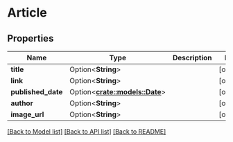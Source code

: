 # Article

## Properties

Name | Type | Description | Notes
------------ | ------------- | ------------- | -------------
**title** | Option<**String**> |  | [optional]
**link** | Option<**String**> |  | [optional]
**published_date** | Option<[**crate::models::Date**](Date.md)> |  | [optional]
**author** | Option<**String**> |  | [optional]
**image_url** | Option<**String**> |  | [optional]

[[Back to Model list]](../README.md#documentation-for-models) [[Back to API list]](../README.md#documentation-for-api-endpoints) [[Back to README]](../README.md)


